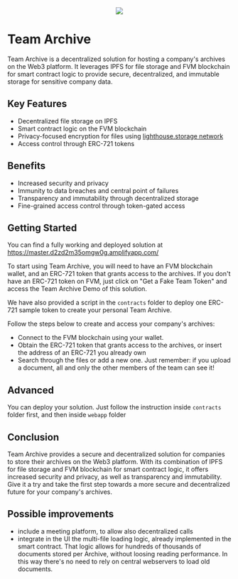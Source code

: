 <div style="text-align: center">
    <img src="https://user-images.githubusercontent.com/12898752/216574956-fcf70588-fa75-4ea2-b255-9c908ae47473.png">
</div>

# Team Archive

Team Archive is a decentralized solution for hosting a company's archives on the Web3 platform.
It leverages IPFS for file storage and FVM blockchain for smart contract logic to provide secure, 
decentralized, and immutable storage for sensitive company data.

## Key Features
* Decentralized file storage on IPFS
* Smart contract logic on the FVM blockchain
* Privacy-focused encryption for files using [lighthouse.storage network](https://www.lighthouse.storage/)
* Access control through ERC-721 tokens

## Benefits
* Increased security and privacy
* Immunity to data breaches and central point of failures
* Transparency and immutability through decentralized storage
* Fine-grained access control through token-gated access

## Getting Started

You can find a fully working and deployed solution at
https://master.d2zd2m35omgw0g.amplifyapp.com/

To start using Team Archive, you will need to have an FVM blockchain wallet, 
and an ERC-721 token that grants access to the archives. If you don't have an ERC-721
token on FVM, just click on "Get a Fake Team Token" and access the Team Archive Demo of this solution. 

We have also provided a script in the `contracts` folder to deploy one ERC-721 sample token to create your personal
Team Archive.

Follow the steps below to create and access your company's archives:
* Connect to the FVM blockchain using your wallet.
* Obtain the ERC-721 token that grants access to the archives, or insert the address of an ERC-721 you already own
* Search through the files or add a new one. Just remember: if you upload a document, all and only
the other members of the team can see it!

## Advanced

You can deploy your solution. Just follow the instruction inside `contracts` folder first,
and then inside `webapp` folder

## Conclusion
Team Archive provides a secure and decentralized solution for companies to store their archives on the Web3 platform. 
With its combination of IPFS for file storage and FVM blockchain for smart contract logic, 
it offers increased security and privacy, as well as transparency and immutability.
Give it a try and take the first step towards a more secure and decentralized future for your company's archives.

## Possible improvements
* include a meeting platform, to allow also decentralized calls
* integrate in the UI the multi-file loading logic, already implemented in the smart contract. 
That logic allows for hundreds of thousands of documents stored per Archive, without loosing reading performance.
In this way there's no need to rely on central webservers to load old documents.

